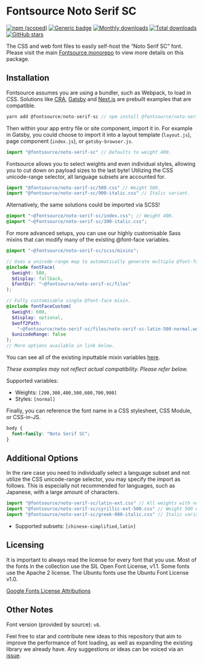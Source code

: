 # Fontsource Noto Serif SC

[![npm (scoped)](https://img.shields.io/npm/v/@fontsource/noto-serif-sc?color=brightgreen)](https://www.npmjs.com/package/@fontsource/noto-serif-sc) [![Generic badge](https://img.shields.io/badge/fontsource-passing-brightgreen)](https://github.com/fontsource/fontsource) [![Monthly downloads](https://badgen.net/npm/dm/@fontsource/noto-serif-sc)](https://github.com/fontsource/fontsource) [![Total downloads](https://badgen.net/npm/dt/@fontsource/noto-serif-sc)](https://github.com/fontsource/fontsource) [![GitHub stars](https://img.shields.io/github/stars/fontsource/fontsource.svg?style=social&label=Star)](https://github.com/fontsource/fontsource/stargazers)

The CSS and web font files to easily self-host the “Noto Serif SC” font. Please visit the main [Fontsource monorepo](https://github.com/fontsource/fontsource) to view more details on this package.

## Installation

Fontsource assumes you are using a bundler, such as Webpack, to load in CSS. Solutions like [CRA](https://create-react-app.dev/), [Gatsby](https://www.gatsbyjs.org/) and [Next.js](https://nextjs.org/) are prebuilt examples that are compatible.

```javascript
yarn add @fontsource/noto-serif-sc // npm install @fontsource/noto-serif-sc
```

Then within your app entry file or site component, import it in. For example in Gatsby, you could choose to import it into a layout template (`layout.js`), page component (`index.js`), or `gatsby-browser.js`.

```javascript
import "@fontsource/noto-serif-sc" // Defaults to weight 400.
```

Fontsource allows you to select weights and even individual styles, allowing you to cut down on payload sizes to the last byte! Utilizing the CSS unicode-range selector, all language subsets are accounted for.

```javascript
import "@fontsource/noto-serif-sc/500.css" // Weight 500.
import "@fontsource/noto-serif-sc/900-italic.css" // Italic variant.
```

Alternatively, the same solutions could be imported via SCSS!

```scss
@import "~@fontsource/noto-serif-sc/index.css"; // Weight 400.
@import "~@fontsource/noto-serif-sc/300-italic.css";
```

For more advanced setups, you can use our highly customisable Sass mixins that can modify many of the existing @font-face variables.

```scss
@import "~@fontsource/noto-serif-sc/scss/mixins";

// Uses a unicode-range map to automatically generate multiple @font-face rules.
@include fontFace(
  $weight: 500,
  $display: fallback,
  $fontDir: "~@fontsource/noto-serif-sc/files"
);

// Fully customisable single @font-face mixin.
@include fontFaceCustom(
  $weight: 600,
  $display: optional,
  $woff2Path:
    "~@fontsource/noto-serif-sc/files/noto-serif-sc-latin-500-normal.woff2",
  $unicodeRange: false
);
// More options available in link below.
```

You can see all of the existing inputtable mixin variables [here](https://github.com/fontsource/fontsource/tree/master/packages/noto-serif-sc/scss/mixins.scss).

_These examples may not reflect actual compatibility. Please refer below._

Supported variables:

- Weights: `[200,300,400,500,600,700,900]`
- Styles: `[normal]`

Finally, you can reference the font name in a CSS stylesheet, CSS Module, or CSS-in-JS.

```css
body {
  font-family: "Noto Serif SC";
}
```

## Additional Options

In the rare case you need to individually select a language subset and not utilize the CSS unicode-range selector, you may specify the import as follows. This is especially not recommended for languages, such as Japanese, with a large amount of characters.

```javascript
import "@fontsource/noto-serif-sc/latin-ext.css" // All weights with normal style included.
import "@fontsource/noto-serif-sc/cyrillic-ext-500.css" // Weight 500 with normal style.
import "@fontsource/noto-serif-sc/greek-900-italic.css" // Italic variant.
```

- Supported subsets: `[chinese-simplified,latin]`

## Licensing

It is important to always read the license for every font that you use.
Most of the fonts in the collection use the SIL Open Font License, v1.1. Some fonts use the Apache 2 license. The Ubuntu fonts use the Ubuntu Font License v1.0.

[Google Fonts License Attributions](https://fonts.google.com/attribution)

## Other Notes

Font version (provided by source): `v8`.

Feel free to star and contribute new ideas to this repository that aim to improve the performance of font loading, as well as expanding the existing library we already have. Any suggestions or ideas can be voiced via an [issue](https://github.com/fontsource/fontsource/issues).
